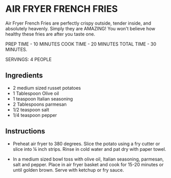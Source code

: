 # AIR FRYER FRENCH FRIES

Air Fryer French Fries are perfectly crispy outside, tender inside, and absolutely heavenly. Simply they are AMAZING! You won't believe how healthy these fries are after you taste one.

PREP TIME - 10 MINUTES
COOK TIME - 20 MINUTES
TOTAL TIME - 30 MINUTES.

SERVINGS: 4 PEOPLE

## Ingredients

- 2 medium sized russet potatoes
- 1 Tablespoon Olive oil
- 1 teaspoon Italian seasoning
- 2 Tablespoons parmesan
- 1/2 teaspoon salt
- 1/4 teaspoon pepper

## Instructions

- Preheat air fryer to 380 degrees. Slice the potato using a fry cutter or slice into ¼ inch strips. Rinse in cold water and pat dry with paper towel.

- In a medium sized bowl toss with olive oil, Italian seasoning, parmesan, salt and pepper. Place in air fryer basket and cook for 15-20 minutes or until golden brown. Serve with ketchup or fry sauce.
